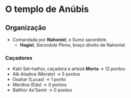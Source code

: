 # O templo de Anúbis

## Organização

- Comandada por __Nahoniel__, o Sumo sacerdote.
  - __Hagiel__, _Sacerdote Pleno_, braço direito de Nahoniel.

### Caçadores

 - Kahi Set-hathor, caçadora e artesã __Morta__ -> 12 pontos
 - Alb Alsahra (Morato) -> 5 pontos
 - Osahar (Lucas) -> 1 ponto
 - Merdiva (Edu) -> 0 pontos
 - Balthor As'Samir -> 0 pontos
